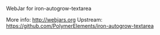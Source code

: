 WebJar for iron-autogrow-textarea

More info: http://webjars.org
Upstream:  https://github.com/PolymerElements/iron-autogrow-textarea